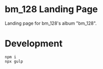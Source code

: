 # bm_128 Landing Page
Landing page for bm_128's album "bm_128".

# Development
```shell
npm i
npx gulp
```
